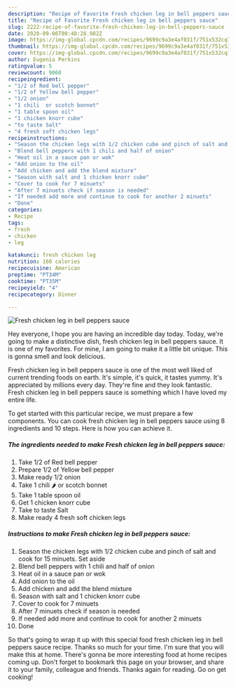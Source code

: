```yaml
---
description: "Recipe of Favorite Fresh chicken leg in bell peppers sauce"
title: "Recipe of Favorite Fresh chicken leg in bell peppers sauce"
slug: 2222-recipe-of-favorite-fresh-chicken-leg-in-bell-peppers-sauce
date: 2020-09-06T00:48:28.982Z
image: https://img-global.cpcdn.com/recipes/9699c9a3e4af031f/751x532cq70/fresh-chicken-leg-in-bell-peppers-sauce-recipe-main-photo.jpg
thumbnail: https://img-global.cpcdn.com/recipes/9699c9a3e4af031f/751x532cq70/fresh-chicken-leg-in-bell-peppers-sauce-recipe-main-photo.jpg
cover: https://img-global.cpcdn.com/recipes/9699c9a3e4af031f/751x532cq70/fresh-chicken-leg-in-bell-peppers-sauce-recipe-main-photo.jpg
author: Eugenia Perkins
ratingvalue: 5
reviewcount: 9060
recipeingredient:
- "1/2 of Red bell pepper"
- "1/2 of Yellow bell pepper"
- "1/2 onion"
- "1 chili  or scotch bonnet"
- "1 table spoon oil"
- "1 chicken knorr cube"
- "to taste Salt"
- "4 fresh soft chicken legs"
recipeinstructions:
- "Season the chicken legs with 1/2 chicken cube and pinch of salt and cook for 15 minuets. Set aside"
- "Blend bell peppers with 1 chili and half of onion"
- "Heat oil in a sauce pan or wok"
- "Add onion to the oil"
- "Add chicken and add the blend mixture"
- "Season with salt and 1 chicken knorr cube"
- "Cover to cook for 7 minuets"
- "After 7 minuets check if season is needed"
- "If needed add more and continue to cook for another 2 minuets"
- "Done"
categories:
- Recipe
tags:
- fresh
- chicken
- leg

katakunci: fresh chicken leg 
nutrition: 160 calories
recipecuisine: American
preptime: "PT34M"
cooktime: "PT35M"
recipeyield: "4"
recipecategory: Dinner

---
```



![Fresh chicken leg in bell peppers sauce](https://img-global.cpcdn.com/recipes/9699c9a3e4af031f/751x532cq70/fresh-chicken-leg-in-bell-peppers-sauce-recipe-main-photo.jpg)

Hey everyone, I hope you are having an incredible day today. Today, we're going to make a distinctive dish, fresh chicken leg in bell peppers sauce. It is one of my favorites. For mine, I am going to make it a little bit unique. This is gonna smell and look delicious.



Fresh chicken leg in bell peppers sauce is one of the most well liked of current trending foods on earth. It's simple, it's quick, it tastes yummy. It's appreciated by millions every day. They're fine and they look fantastic. Fresh chicken leg in bell peppers sauce is something which I have loved my entire life.


To get started with this particular recipe, we must prepare a few components. You can cook fresh chicken leg in bell peppers sauce using 8 ingredients and 10 steps. Here is how you can achieve it.

<!--inarticleads1-->

##### The ingredients needed to make Fresh chicken leg in bell peppers sauce:

1. Take 1/2 of Red bell pepper
1. Prepare 1/2 of Yellow bell pepper
1. Make ready 1/2 onion
1. Take 1 chili 🌶 or scotch bonnet
1. Take 1 table spoon oil
1. Get 1 chicken knorr cube
1. Take to taste Salt
1. Make ready 4 fresh soft chicken legs




<!--inarticleads2-->

##### Instructions to make Fresh chicken leg in bell peppers sauce:

1. Season the chicken legs with 1/2 chicken cube and pinch of salt and cook for 15 minuets. Set aside
1. Blend bell peppers with 1 chili and half of onion
1. Heat oil in a sauce pan or wok
1. Add onion to the oil
1. Add chicken and add the blend mixture
1. Season with salt and 1 chicken knorr cube
1. Cover to cook for 7 minuets
1. After 7 minuets check if season is needed
1. If needed add more and continue to cook for another 2 minuets
1. Done




So that's going to wrap it up with this special food fresh chicken leg in bell peppers sauce recipe. Thanks so much for your time. I'm sure that you will make this at home. There's gonna be more interesting food at home recipes coming up. Don't forget to bookmark this page on your browser, and share it to your family, colleague and friends. Thanks again for reading. Go on get cooking!
